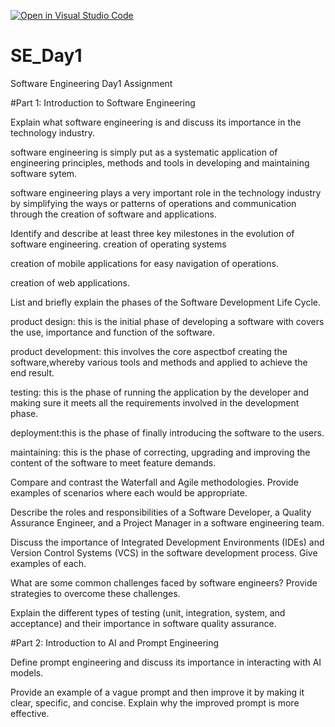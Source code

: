 [![Open in Visual Studio Code](https://classroom.github.com/assets/open-in-vscode-2e0aaae1b6195c2367325f4f02e2d04e9abb55f0b24a779b69b11b9e10269abc.svg)](https://classroom.github.com/online_ide?assignment_repo_id=15560562&assignment_repo_type=AssignmentRepo)
# SE_Day1
Software Engineering Day1 Assignment

#Part 1: Introduction to Software Engineering

Explain what software engineering is and discuss its importance in the technology industry.

software engineering is simply put as a systematic application of engineering principles, methods and tools in developing and maintaining software sytem.

software engineering plays a very important role in the technology industry by simplifying the ways or patterns of operations and communication through the creation of software and applications.

Identify and describe at least three key milestones in the evolution of software engineering.
creation of operating systems

creation of mobile applications for easy navigation of operations.

creation of web applications.

List and briefly explain the phases of the Software Development Life Cycle.

product design: this is the initial phase of developing a software with covers the use, importance and function of the software.

product development: this involves the core aspectbof creating the software,whereby various tools and methods and applied to achieve the end result.

testing: this is the phase of running the application by the developer and making sure it meets all the requirements involved in the development phase.

deployment:this is the phase of finally introducing the software to the users.

maintaining: this is the phase of correcting, upgrading and improving the content of the software to meet feature demands.

Compare and contrast the Waterfall and Agile methodologies. Provide examples of scenarios where each would be appropriate.


Describe the roles and responsibilities of a Software Developer, a Quality Assurance Engineer, and a Project Manager in a software engineering team.


Discuss the importance of Integrated Development Environments (IDEs) and Version Control Systems (VCS) in the software development process. Give examples of each.


What are some common challenges faced by software engineers? Provide strategies to overcome these challenges.


Explain the different types of testing (unit, integration, system, and acceptance) and their importance in software quality assurance.


#Part 2: Introduction to AI and Prompt Engineering


Define prompt engineering and discuss its importance in interacting with AI models.


Provide an example of a vague prompt and then improve it by making it clear, specific, and concise. Explain why the improved prompt is more effective.
